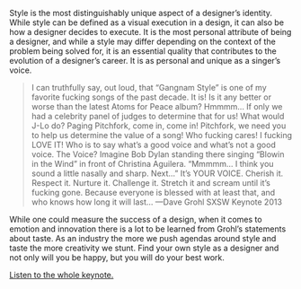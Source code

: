 

Style is the most distinguishably unique aspect of a designer’s identity. While style can be defined as a
visual execution in a design, it can also be how a designer decides to execute. It is the most personal
attribute of being a designer, and while a style may differ depending on the context of the problem being
solved for, it is an essential quality that contributes to the evolution of a designer’s career. It is as
personal and unique as a singer’s voice. 

> I can truthfully say, out loud, that
> “Gangnam Style” is one of my favorite fucking songs of the past decade. It is! Is it any better or worse
> than the latest Atoms for Peace album? Hmmmm… If only we had a celebrity panel of judges to determine
> that for us! What would J-Lo do? Paging Pitchfork, come in, come in! Pitchfork, we need you to help us
> determine the value of a song! Who fucking cares! I fucking LOVE IT! Who is to say what’s a good voice and
> what’s not a good voice. The Voice? Imagine Bob Dylan standing there singing “Blowin in the Wind” in
> front of Christina Aguilera. “Mmmmm… I think you sound a little nasally and sharp. Next…”
> It’s YOUR VOICE. Cherish it. Respect it. Nurture it. Challenge it. Stretch it and scream until it’s
> fucking gone. Because everyone is blessed with at least that, and who knows how long it will last…
> —Dave Grohl SXSW Keynote 2013

While one could measure the success of a design, when it comes to emotion and innovation there is a lot to be
learned from Grohl’s statements about taste. As an industry the more we push agendas around style and taste
the more creativity we stunt. Find your own style as a designer and not only will you be happy, but you will
do your best work.

[Listen to the whole
keynote.](http://www.npr.org/event/music/173331505/dave-grohls-sxsw-2013-keynote-speech)
